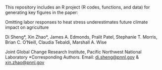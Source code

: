 This repository includes an R project (R codes, functions, and data) for generating key figures in the paper:

Omitting labor responses to heat stress underestimates future climate impact on agriculture

Di Sheng*, Xin Zhao*, James A. Edmonds, Pralit Patel, Stephanie T. Morris, Brian C. O’Neill, Claudia Tebaldi, Marshall A. Wise

Joint Global Change Research Institute, Pacific Northwest National Laboratory
*Corresponding Authors. Email:  di.sheng@pnnl.gov & xin.zhao@pnnl.gov
